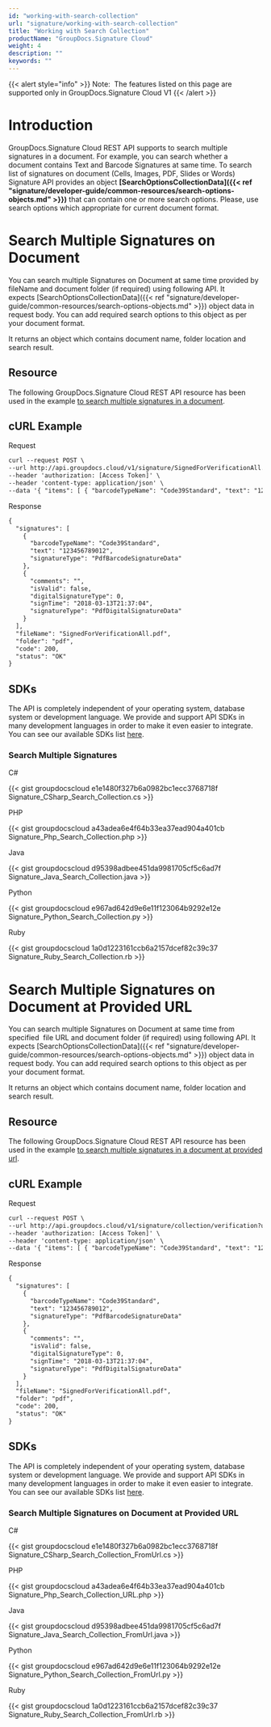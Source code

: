 ```yaml
---
id: "working-with-search-collection"
url: "signature/working-with-search-collection"
title: "Working with Search Collection"
productName: "GroupDocs.Signature Cloud"
weight: 4
description: ""
keywords: ""
---
```


{{< alert style="info" >}}
Note:  The features listed on this page are supported only in GroupDocs.Signature Cloud V1
{{< /alert >}}










# Introduction #

GroupDocs.Signature Cloud REST API supports to search multiple signatures in a document. For example, you can search whether a document contains Text and Barcode Signatures at same time. To search list of signatures on document (Cells, Images, PDF, Slides or Words) Signature API provides an object **[SearchOptionsCollectionData]({{< ref "signature/developer-guide/common-resources/search-options-objects.md" >}})** that can contain one or more search options. Please, use search options which appropriate for current document format.

# Search Multiple Signatures on Document #

You can search multiple Signatures on Document at same time provided by fileName and document folder (if required) using following API. It expects [SearchOptionsCollectionData]({{< ref "signature/developer-guide/common-resources/search-options-objects.md" >}}) object data in request body. You can add required search options to this object as per your document format.

It returns an object which contains document name, folder location and search result.

## Resource ##

The following GroupDocs.Signature Cloud REST API resource has been used in the example [to search multiple signatures in a document](https://apireference.groupdocs.cloud/signature/#!/Search/PostSearchCollection).

## cURL Example ##





 Request

```html 
curl --request POST \
--url http://api.groupdocs.cloud/v1/signature/SignedForVerificationAll.pdf/collection/search?folder#signed \
--header 'authorization: [Access Token]' \
--header 'content-type: application/json' \
--data '{ "items": [ { "barcodeTypeName": "Code39Standard", "text": "123456789012", "matchType": "Contains", "documentPageNumber": 1, "pagesSetup": { "firstPage": true, "lastPage": false, "oddPages": false, "evenPages": false, "pageNumbers": [  1 ] }, "searchAllPages": true, "OptionsType": "PdfSearchBarcodeOptionsData" }, { "documentPageNumber": 1, "pagesSetup": { "firstPage": true, "lastPage": false, "oddPages": false, "evenPages": false, "pageNumbers": [  1 ] }, "searchAllPages": true, "OptionsType": "PdfSearchDigitalOptionsData" } ] }'

 ```




 Response

```html 
{
  "signatures": [
    {
      "barcodeTypeName": "Code39Standard",
      "text": "123456789012",
      "signatureType": "PdfBarcodeSignatureData"
    },
    {
      "comments": "",
      "isValid": false,
      "digitalSignatureType": 0,
      "signTime": "2018-03-13T21:37:04",
      "signatureType": "PdfDigitalSignatureData"
    }
  ],
  "fileName": "SignedForVerificationAll.pdf",
  "folder": "pdf",
  "code": 200,
  "status": "OK"
}
 ```






## SDKs ##

The API is completely independent of your operating system, database system or development language. We provide and support API SDKs in many development languages in order to make it even easier to integrate. You can see our available SDKs list [here](https://github.com/groupdocs-signature-cloud).

### Search Multiple Signatures ###





 C#




{{< gist groupdocscloud e1e1480f327b6a0982bc1ecc3768718f Signature_CSharp_Search_Collection.cs >}}







 PHP




{{< gist groupdocscloud a43adea6e4f64b33ea37ead904a401cb Signature_Php_Search_Collection.php >}}







 Java




{{< gist groupdocscloud d95398adbee451da9981705cf5c6ad7f Signature_Java_Search_Collection.java >}}







 Python




{{< gist groupdocscloud e967ad642d9e6e11f123064b9292e12e Signature_Python_Search_Collection.py >}}







 Ruby




{{< gist groupdocscloud 1a0d1223161ccb6a2157dcef82c39c37 Signature_Ruby_Search_Collection.rb >}}









# Search Multiple Signatures on Document at Provided URL #

You can search multiple Signatures on Document at same time from specified  file URL and document folder (if required) using following API. It expects [SearchOptionsCollectionData]({{< ref "signature/developer-guide/common-resources/search-options-objects.md" >}}) object data in request body. You can add required search options to this object as per your document format.

It returns an object which contains document name, folder location and search result.

## Resource ##

The following GroupDocs.Signature Cloud REST API resource has been used in the example [to search multiple signatures in a document at provided url](https://apireference.groupdocs.cloud/signature/#!/Search/PostSearchCollectionFromUrl).

## cURL Example ##





 Request

```html 
curl --request POST \
--url http://api.groupdocs.cloud/v1/signature/collection/verification?url#https%3a%2f%2fwww.dropbox.com%2fs%2fumokluz338w4ng7%2fone-page.docx%3fdl%3d1 \
--header 'authorization: [Access Token]' \
--header 'content-type: application/json' \
--data '{ "items": [ { "barcodeTypeName": "Code39Standard", "text": "123456789012", "matchType": "Contains", "documentPageNumber": 1, "pagesSetup": { "firstPage": true, "lastPage": false, "oddPages": false, "evenPages": false, "pageNumbers": [  1 ] }, "searchAllPages": true, "OptionsType": "PdfSearchBarcodeOptionsData" }, { "documentPageNumber": 1, "pagesSetup": { "firstPage": true, "lastPage": false, "oddPages": false, "evenPages": false, "pageNumbers": [  1 ] }, "searchAllPages": true, "OptionsType": "PdfSearchDigitalOptionsData" } ] }'

 ```




 Response

```html 
{
  "signatures": [
    {
      "barcodeTypeName": "Code39Standard",
      "text": "123456789012",
      "signatureType": "PdfBarcodeSignatureData"
    },
    {
      "comments": "",
      "isValid": false,
      "digitalSignatureType": 0,
      "signTime": "2018-03-13T21:37:04",
      "signatureType": "PdfDigitalSignatureData"
    }
  ],
  "fileName": "SignedForVerificationAll.pdf",
  "folder": "pdf",
  "code": 200,
  "status": "OK"
}
 ```






## SDKs ##

The API is completely independent of your operating system, database system or development language. We provide and support API SDKs in many development languages in order to make it even easier to integrate. You can see our available SDKs list [here](https://github.com/groupdocs-signature-cloud).

### Search Multiple Signatures on Document at Provided URL ###

 





 C#




{{< gist groupdocscloud e1e1480f327b6a0982bc1ecc3768718f Signature_CSharp_Search_Collection_FromUrl.cs >}}







 PHP




{{< gist groupdocscloud a43adea6e4f64b33ea37ead904a401cb Signature_Php_Search_Collection_URL.php >}}







 Java




{{< gist groupdocscloud d95398adbee451da9981705cf5c6ad7f Signature_Java_Search_Collection_FromUrl.java >}}







 Python




{{< gist groupdocscloud e967ad642d9e6e11f123064b9292e12e Signature_Python_Search_Collection_FromUrl.py >}}







 Ruby




{{< gist groupdocscloud 1a0d1223161ccb6a2157dcef82c39c37 Signature_Ruby_Search_Collection_FromUrl.rb >}}







